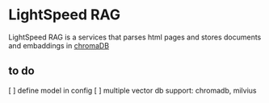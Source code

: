 # LightSpeed RAG 

LightSpeed RAG is a services that parses html pages and stores documents and embaddings in [chromaDB](https://docs.trychroma.com/) 



## to do 
[ ] define model in config 
[ ] multiple vector db support: chromadb, milvius 